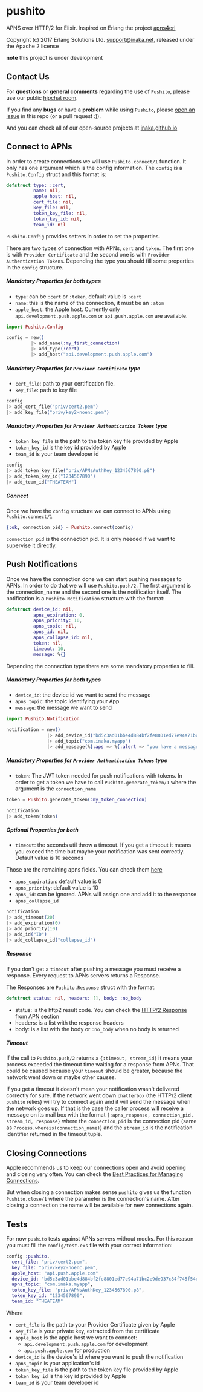 # pushito
APNS over HTTP/2 for Elixir. Inspired on Erlang the project [apns4erl](https://github.com/inaka/apns4erl)

Copyright (c) 2017 Erlang Solutions Ltd. <support@inaka.net>, released under the Apache 2 license

**note** this project is under development

## Contact Us
For **questions** or **general comments** regarding the use of `Pushito`, please use our public
[hipchat room](http://inaka.net/hipchat).

If you find any **bugs** or have a **problem** while using `Pushito`, please [open an issue](https://github.com/inaka/pushito/issues/new) in this repo (or a pull request :)).

And you can check all of our open-source projects at [inaka.github.io](http://inaka.github.io)

## Connect to APNs

In order to create connections we will use `Pushito.connect/1` function. It only has one argument which is the config information. The `config` is a `Pushito.Config` struct and this format is:

```elixir
defstruct type: :cert,
          name: nil,
          apple_host: nil,
          cert_file: nil,
          key_file: nil,
          token_key_file: nil,
          token_key_id: nil,
          team_id: nil
```

`Pushito.Config` provides setters in order to set the properties.

There are two types of connection with APNs, `cert` and `token`. The first one is with `Provider Certificate` and the second one is with `Provider Authentication Tokens`. Depending the type you should fill some properties in the `config` structure.

##### Mandatory Properties for both types
- `type`: can be `:cert` or `:token`, default value is `:cert`
- `name`: this is the name of the connection, it must be an `:atom`
- `apple_host`: the Apple host. Currently only `api.development.push.apple.com` or `api.push.apple.com` are available.

```elixir
import Pushito.Config

config = new()
         |> add_name(:my_first_connection)
         |> add_type(:cert)
         |> add_host("api.development.push.apple.com")
```

##### Mandatory Properties for `Provider Certificate` type
- `cert_file`: path to your certification file.
- `key_file`: path to key file

```elixir
config
|> add_cert_file("priv/cert2.pem")
|> add_key_file("priv/key2-noenc.pem")
```

##### Mandatory Properties for `Provider Authentication Tokens` type
- `token_key_file` is the path to the token key file provided by Apple
- `token_key_id` is the key id provided by Apple
- `team_id` is your team developer id

```elixir
config
|> add_token_key_file("priv/APNsAuthKey_1234567890.p8")
|> add_token_key_id("1234567890")
|> add_team_id("THEATEAM")
```

##### Connect
Once we have the `config` structure we can connect to APNs using `Pushito.connect/1`

```elixir
{:ok, connection_pid} = Pushito.connect(config)
```
`connection_pid` is the connection pid. It is only needed if we want to supervise it directly.

## Push Notifications
Once we have the connection done we can start pushing messages to APNs.
In order to do that we will use `Pushito.push/2`. The first argument is the connection_name and the second one is the notification itself. The notification is a `Pushito.Notification` structure with the format:

```elixir
defstruct device_id: nil,
          apns_expiration: 0,
          apns_priority: 10,
          apns_topic: nil,
          apns_id: nil,
          apns_collapse_id: nil,
          token: nil,
          timeout: 10,
          message: %{}
```
Depending the connection type there are some mandatory properties to fill.

##### Mandatory Properties for both types
- `device_id`: the device id we want to send the message
- `apns_topic`: the topic identifying your App
- `message`: the message we want to send

```elixir
import Pushito.Notification

notification = new()
               |> add_device_id("bd5c3ad01bbe4d884bf2fe8801ed77e94a71bc2e9de937c84f745f54eb4cb2f4")
               |> add_topic("com.inaka.myapp")
               |> add_message(%{:aps => %{:alert => "you have a message!!"}})
```

##### Mandatory Properties for `Provider Authentication Tokens` type
- `token`: The JWT token needed for push notifications with tokens. In order to get a token we have to call `Pushito.generate_token/1` where the argument is the `connection_name`

```elixir
token = Pushito.generate_token(:my_token_connection)

notification
|> add_token(token)
```

##### Optional Properties for both
- `timeout`: the seconds util throw a timeout. If you get a timeout it means you exceed the time but maybe your notification was sent correctly. Default value is 10 seconds

Those are the remaining apns fields. You can check them [here](https://developer.apple.com/library/content/documentation/NetworkingInternet/Conceptual/RemoteNotificationsPG/CommunicatingwithAPNs.html#//apple_ref/doc/uid/TP40008194-CH11-SW1)
- `apns_expiration`: default value is 0
- `apns_priority`: default value is 10
- `apns_id`: can be ignored. APNs will assign one and add it to the response
- `apns_collapse_id`

```elixir
notification
|> add_timeout(20)
|> add_expiration(0)
|> add_priority(10)
|> add_id("ID")
|> add_collapse_id("collapse_id")
```

##### Response
If you don't get a `timeout` after pushing a message you must receive a response. Every request to APNs servers returns a Response.

The Responses are `Pushito.Response` struct with the format:

```elixir
defstruct status: nil, headers: [], body: :no_body
```
- status: is the http2 result code. You can check the [HTTP/2 Response from APN](https://developer.apple.com/library/content/documentation/NetworkingInternet/Conceptual/RemoteNotificationsPG/CommunicatingwithAPNs.html#//apple_ref/doc/uid/TP40008194-CH11-SW1) section
- headers: is a list with the response headers
- body: is a list with the body or `:no_body` when no body is returned

##### Timeout
If the call to `Pushito.push/2` returns a `{:timeout, stream_id}` it means your process exceeded the timeout time waiting for a response from APNs. That could be caused because your `timeout` should be greater, because the network went down or maybe other causes.

If you get a timeout it doesn't mean your notification wasn't delivered correctly for sure. If the network went down `chatterbox` (the HTTP/2 client `pushito` relies) will try to connect again and it will send the message when the network goes up. If that is the case the caller process will receive a message on its mail box with the format `{:apns_response, connection_pid, stream_id, response}` where the `connection_pid` is the connection pid (same as `Process.whereis(connection_name)`) and the `stream_id` is the notification identifier returned in the timeout tuple.

## Closing Connections

Apple recommends us to keep our connections open and avoid opening and closing very often. You can check the [Best Practices for Managing Connections](https://developer.apple.com/library/content/documentation/NetworkingInternet/Conceptual/RemoteNotificationsPG/CommunicatingwithAPNs.html).

But when closing a connection makes sense `pushito` gives us the function `Pushito.close/1` where the parameter is the connection's name. After closing a connection the name will be available for new connections again.

## Tests

For now `pushito` tests against APNs servers without mocks. For this reason you must fill the `config/test.exs` file with your correct information:

```elixir
config :pushito,
  cert_file: "priv/cert2.pem",
  key_file: "priv/key2-noenc.pem",
  apple_host: "api.push.apple.com"
  device_id: "bd5c3ad01bbe4d884bf2fe8801ed77e94a71bc2e9de937c84f745f54eb4cb2f4",
  apns_topic: "com.inaka.myapp",
  token_key_file: "priv/APNsAuthKey_1234567890.p8",
  token_key_id: "1234567890",
  team_id: "THEATEAM"
```

Where
- `cert_file` is the path to your Provider Certificate given by Apple
- `key_file` is your private key, extracted from the certificate
- `apple_host` is the apple host we want to connect:
  -  `api.development.push.apple.com` for development
  -  `api.push.apple.com` for production
- `device_id` is the device's id where you want to push the notification
- `apns_topic` is your application's id
- `token_key_file` is the path to the token key file provided by Apple
- `token_key_id` is the key id provided by Apple
- `team_id` is your team developer id

